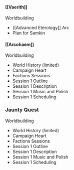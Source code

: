 #### [[Vaerith]]
Worldbuilding
- [[Advanced Eterology]]
Arc
- Plan for Samkin

#### [[Arcohaem]]
Worldbuilding
- World History (limited)
- Campaign Heart
- Factions
Sessions
- Session 1 Outline
- Session 1 Description
- Session 1 Music and Polish
- Session 1 Scheduling

### Jaunty Quest
Worldbuilding
- World History (limited)
- Campaign Heart
- Factions
Sessions 
- Session 1 Outline
- Session 1 Description
- Session 1 Music and Polish
- Session 1 Scheduling